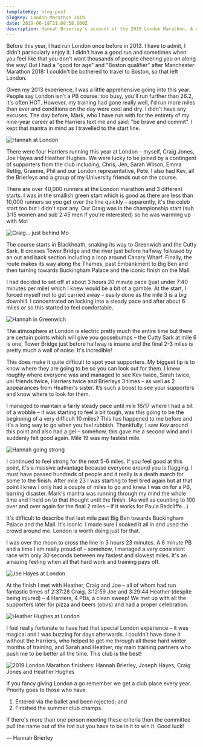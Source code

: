 ```yaml
---
templateKey: blog-post
blogKey: London Marathon 2019
date: 2019-06-18T21:08:58.000Z
description: Hannah Brierley's account of the 2019 London Marathon. A very successful day - four Harriers running and four PBs attained!
---
```

Before this year, I had run London once before in 2013.  I have to admit, I didn't particularly enjoy it.  I didn't have a good run and sometimes when you feel like that you don't want thousands of people cheering you on along the way!  But I had a \"good for age\" and \"Boston qualifier\" after Manchester Marathon 2018: I couldn't be bothered to travel to Boston, so that left London.

Given my 2013 experience, I was a little apprehensive going into this year.  People say London isn't a PB course: too busy, you'll run further than 26.2, it's often HOT. However, my training had gone really well, I'd run more miles than ever and conditions on the day were cool and dry.  I didn't have any excuses.  The day before, Mark, who I have run with for the entirety of my nine-year career at the Harriers text me and said: \"be brave and commit\".  I kept that mantra in mind as I travelled to the start line.

![Hannah at London](/img/2019-london-hb-3.jpeg)

There were four Harriers running this year at London – myself, Craig Jones, Joe Hayes and Heather Hughes.  We were lucky to be joined by a contingent of supporters from the club including, Chris, Jen, Sarah Wilson, Emma Rettig, Graeme, Phil and our London representative, Pete.  I also had Kev, all the Brierleys and a group of my University friends out on the course.

There are over 40,000 runners at the London marathon and 3 different starts.  I was in the smallish green start which is good as there are less than 10,000 runners so you get over the line quickly – apparently, it's the celeb start too but I didn't spot any.  Our Craig was in the championship start (sub 3:15 women and sub 2:45 men if you're interested) so he was warming up with Mo!

![Craig... just behind Mo](/img/2019-london-cj-2.jpeg)

The course starts in Blackheath, snaking its way to Greenwich and the Cutty Sark.  It crosses Tower Bridge and the river just before halfway followed by an out and back section including a loop around Canary Wharf.  Finally, the route makes its way along the Thames, past Embankment to Big Ben and then turning towards Buckingham Palace and the iconic finish on the Mall. 

I had decided to set off at about 3 hours 20 minute pace (just under 7:40 minutes per mile) which I knew would be a bit of a gamble.  At the start, I forced myself not to get carried away – easily done as the mile 3 is a big downhill.  I concentrated on locking into a steady pace and after about 6 miles or so this started to feel comfortable.

![Hannah in Greenwich](/img/2019-london-hb-1.jpeg)

The atmosphere at London is electric pretty much the entire time but there are certain points which will give you goosebumps – the Cutty Sark at mile 6 is one, Tower Bridge just before halfway is insane and the final 2-3 miles is pretty much a wall of noise.  It's incredible!

This does make it quite difficult to spot your supporters.  My biggest tip is to know where they are going to be so you can look out for them.   I knew roughly where everyone was and managed to see Kev twice, Sarah twice, uni friends twice, Harriers twice and Brierleys 3 times – as well as 2 appearances from Heather's sister.  It’s such a boost to see your supporters and know where to look for them.

I managed to maintain a fairly steady pace until mile 16/17 where I had a bit of a wobble – it was starting to feel a bit tough, was this going to be the beginning of a very difficult 10 miles?  This has happened to me before and it's a long way to go when you feel rubbish.  Thankfully, I saw Kev around this point and also had a gel – somehow, this gave me a second wind and I suddenly felt good again.  Mile 19 was my fastest mile.

![Hannah going strong](/img/2019-london-hb-2.jpeg)

I continued to feel strong for the next 5-6 miles.  If you feel good at this point, it's a massive advantage because everyone around you is flagging.  I must have passed hundreds of people and it really is a death march for some to the finish.  After mile 23 I was starting to feel tired again but at that point I knew I only had a couple of miles to go and knew I was on for a PB, barring disaster.  Mark's mantra was running through my mind the whole time and I held on to that thought until the finish. (As well as counting to 100 over and over again for the final 2 miles – if it works for Paula Radcliffe...)

It's difficult to describe that last mile past Big Ben towards Buckingham Palace and the Mall.  It's iconic.  I made sure I soaked it all in and used the crowd around me.  London is worth doing just for that.

I was over the moon to cross the line in 3 hours 23 minutes.  A 6 minute PB and a time I am really proud of – somehow, I managed a very consistent race with only 30 seconds between my fastest and slowest miles.  It's an amazing feeling when all that hard work and training pays off.

![Joe Hayes at London](/img/2019-london-jh-1.jpeg)

At the finish I met with Heather, Craig and Joe – all of whom had run fantastic times of 2:37:28 Craig, 3:12:59 Joe and 3:29:44 Heather (despite being injured) – 4 Harriers, 4 PBs, a clean sweep!  We met up with all the supporters later for pizza and beers (obvs) and had a proper celebration.

![Heather Hughes at London](/img/2019-london-hh-1.jpeg)

I feel really fortunate to have had that special London experience – it was magical and I was buzzing for days afterwards.  I couldn’t have done it without the Harriers, who helped to get me through all those hard winter months of training, and Sarah and Heather, my main training partners who push me to be better all the time.  This club is the best!

![2019 London Marathon finishers: Hannah Brierley, Joseph Hayes, Craig Jones and Heather Hughes](/img/2019-london-finishers.jpeg)

If you fancy giving London a go remember we get a club place every year.  Priority goes to those who have:

1) Entered via the ballet and been rejected; and
2) Finished the summer club champs.

If there's more than one person meeting these criteria then the committee pull the name out of the hat but you have to be in it to win it.  Good luck!

&mdash; Hannah Brierley
